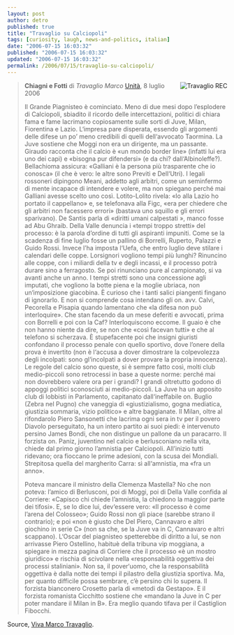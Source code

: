 ```yaml
---
layout: post
author: detro
published: true
title: "Travaglio su Calciopoli"
tags: [curiosity, laugh, news-and-politics, italian]
date: "2006-07-15 16:03:32"
published: "2006-07-15 16:03:32"
updated: "2006-07-15 16:03:32"
permalink: /2006/07/15/travaglio-su-calciopoli/
---
```


<img src="http://www.beppegrillo.it/archives/immagini/travaglio.jpg" alt="Travaglio REC" align="right" />
<blockquote>
<strong>Chiagni e Fotti</strong>
di <em>Travaglio Marco</em>
<a href="http://www.unita.it">Unità</a>, 8 luglio 2006

Il Grande Piagnisteo è cominciato. Meno di due mesi dopo l’esplodere di Calciopoli, sbiadito il ricordo delle intercettazioni, politici di chiara fama e fame lacrimano copiosamente sulle sorti di Juve, Milan, Fiorentina e Lazio. L‘impresa pare disperata, essendo gli argomenti delle difese un po’ meno credibili di quelli dell‘avvocato Taormina. La Juve sostiene che Moggi non era un dirigente, ma un passante. Giraudo racconta che il calcio è «un mondo border line» (infatti lui era uno dei capi) e «bisogna pur difendersi» (e da chi? dall‘Albinoleffe?). Bellachioma assicura: «Galliani è la persona più trasparente che io conosca» (il che è vero: le altre sono Previti e Dell‘Utri). I legali rossoneri dipingono Meani, addetto agli arbitri, come un seminfermo di mente incapace di intendere e volere, ma non spiegano perché mai Galliani avesse scelto uno così. Lotito-Lolito rivela: «Io alla Lazio ho portato il cappellano» e, se telefonava alla Figc, «era per chiedere che gli arbitri non facessero errori» (bastava uno squillo e gli errori sparivano). De Santis parla di «diritti umani calpestati », manco fosse ad Abu Ghraib. Della Valle denuncia i «tempi troppo stretti» del processo: è la parola d’ordine di tutti gli aspiranti impuniti. Come se la scadenza di fine luglio fosse un pallino di Borrelli, Ruperto, Palazzi e Guido Rossi. Invece l’ha imposta l‘Uefa, che entro luglio deve stilare i calendari delle coppe. Lorsignori vogliono tempi più lunghi? Rinuncino alle coppe, con i miliardi della tv e degli incassi, e il processo potrà durare sino a ferragosto. Se poi rinunciano pure al campionato, si va avanti anche un anno. I tempi stretti sono una concessione agli imputati, che vogliono la botte piena e la moglie ubriaca, non un‘imposizione giacobina. È curioso che i tanti salici piangenti fingano di ignorarlo. E non si comprende cosa intendano gli on. avv. Calvi, Pecorella e Pisapia quando lamentano che «la difesa non può interloquire». Che stan facendo da un mese deferiti e avvocati, prima con Borrelli e poi con la Caf? Interloquiscono eccome. Il guaio è che non hanno niente da dire, se non che «così facevan tutti» e che al telefono si scherzava. È stupefacente poi che insigni giuristi confondano il processo penale con quello sportivo, dove l’onere della prova è invertito (non è l‘accusa a dover dimostrare la colpevolezza degli incolpati: sono gl‘incolpati a dover provare la propria innocenza). Le regole del calcio sono queste, si è sempre fatto così, molti club medio-piccoli sono retrocessi in base a queste norme: perché mai non dovrebbero valere ora per i grandi? I grandi oltretutto godono di appoggi politici sconosciuti ai medio-piccoli. La Juve ha un apposito club di lobbisti in Parlamento, capitanato dall‘ineffabile on. Buglio (Zebra nel Pugno) che vaneggia di «giustizialismo, gogna mediatica, giustizia sommaria, vizio politico» e altre baggianate. Il Milan, oltre al rifondarolo Piero Sansonetti che lacrima ogni sera in tv per il povero Diavolo perseguitato, ha un intero partito ai suoi piedi: è intervenuto persino James Bondi, che non distingue un pallone da un paracarro. Il forzista on. Paniz, juventino nel calcio e berlusconiano nella vita, chiede dal primo giorno l’amnistia per Calciopoli. All’inizio tutti ridevano; ora fioccano le prime adesioni, con la scusa dei Mondiali. Strepitosa quella del margherito Carra: sì all‘amnistia, ma «fra un anno».

Poteva mancare il ministro della Clemenza Mastella? No che non poteva: l’amico di Berlusconi, poi di Moggi, poi di Della Valle confida al Corriere: «Capisco chi chiede l’amnistia, la chiedono la maggior parte dei tifosi». E, se lo dice lui, dev‘essere vero: «Il processo è come l’arena del Colosseo»; Guido Rossi non gli piace (sarebbe strano il contrario); e poi «non è giusto che Del Piero, Cannavaro e altri giochino in serie C» (non sa che, se la Juve va in C, Cannavaro e altri scappano). L‘Oscar del piagnisteo spetterebbe di diritto a lui, se non arrivasse Piero Ostellino, habituè della tribuna vip moggiana, a spiegare in mezza pagina di Corriere che il processo «è un mostro giuridico» e rischia di scivolare nella «responsabilità oggettiva dei processi staliniani». Non sa, il pover‘uomo, che la responsabilità oggettiva è dalla notte dei tempi il pilastro della giustizia sportiva. Ma, per quanto difficile possa sembrare, c‘è persino chi lo supera. Il forzista bianconero Crosetto parla di «metodi da Gestapo». E il forzista romanista Cicchitto sostiene che «mandano la Juve in C per poter mandare il Milan in B». Era meglio quando tifava per il Castiglion Fibocchi. </blockquote>

Source, <a href="http://vivamarcotravaglio.splinder.com/post/8674798/Chiagni+e+fotti">Viva Marco Travaglio</a>.

